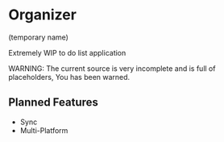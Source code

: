 # Organizer
(temporary name)

Extremely WIP to do list application

WARNING: The current source is very incomplete and is full of placeholders, You has been warned.

## Planned Features
- Sync
- Multi-Platform
